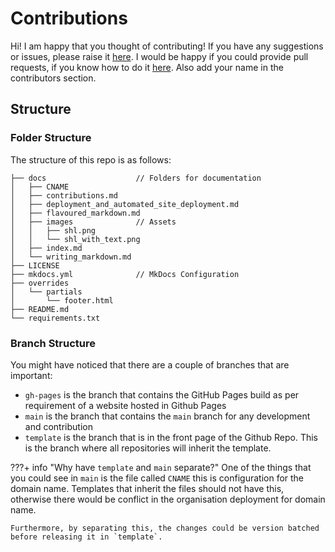 # Contributions
Hi! I am happy that you thought of contributing! If you have any suggestions or issues, please raise it [here](https://github.com/uwasystemhealth/shl-mkdocs-tutorial-and-template/issues). I would be happy if you could provide pull requests, if you know how to do it [here](https://github.com/uwasystemhealth/shl-mkdocs-tutorial-and-template/pulls). Also add your name in the contributors section.

## Structure

### Folder Structure
The structure of this repo is as follows:

```
├── docs                    // Folders for documentation
│   ├── CNAME
│   ├── contributions.md
│   ├── deployment_and_automated_site_deployment.md
│   ├── flavoured_markdown.md
│   ├── images              // Assets
│   │   ├── shl.png
│   │   └── shl_with_text.png
│   ├── index.md
│   └── writing_markdown.md
├── LICENSE
├── mkdocs.yml              // MkDocs Configuration
├── overrides
│   └── partials
│       └── footer.html
├── README.md
└── requirements.txt
```

### Branch Structure
You might have noticed that there are a couple of branches that are important:

- `gh-pages` is the branch that contains the GitHub Pages build as per requirement of a website hosted in Github Pages
- `main` is the branch that contains the `main` branch for any development and contribution
- `template` is the branch that is in the front page of the Github Repo. This is the branch where all repositories will inherit the template.

???+ info "Why have `template` and `main` separate?"
    One of the things that you could see in `main` is the file called `CNAME` this is configuration for the domain name. Templates that inherit the files should not have this, otherwise there would be conflict in the organisation deployment for domain name.

    Furthermore, by separating this, the changes could be version batched before releasing it in `template`.